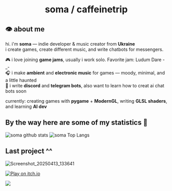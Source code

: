 <h1 align="center">soma / caffeinetrip</h1>

## 👁 about me

hi. i'm **soma** — indie developer & music creator from **Ukraine**  
i create games, create different music, and write chatbots for messengers.

🎮 i love joining **game jams**, usually i work solo. Favorite jam: Ludum Dare -_- <br>
🎧 i make **ambient** and **electronic music** for games — moody, minimal, and a little haunted <br>
🤖 i write **discord** and **telegram bots**, also want to learn how to creat ai chat bots soon

currently: creating games with **pygame** + **ModernGL**, writing **GLSL shaders**, and learning **AI dev**

## By the way here are some of my statistics 🚀

![soma github stats](https://github-readme-stats.vercel.app/api?username=caffeinetrip&show_icons=true&theme=dark)
![soma Top Langs](https://github-readme-stats.vercel.app/api/top-langs/?username=caffeinetrip&theme=dark)

## Last project ^^

![Screenshot_20250413_133641](https://github.com/user-attachments/assets/b7d015b7-5e67-43ec-8c64-22a5a20209b2)

[![Play on itch.io](https://img.shields.io/badge/Play%20on-itch.io-FA5C5C?style=for-the-badge&logo=itch.io&logoColor=white)](https://caffeinetrip.itch.io/echo-of-fallens)

<a href="https://www.youtube.com/watch?v=dQw4w9WgXcQ"><img src="https://user-images.githubusercontent.com/73097560/115834477-dbab4500-a447-11eb-908a-139a6edaec5c.gif"></a>
